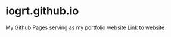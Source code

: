 # iogrt.github.io
My Github Pages serving as my portfolio website
<a href="https://iogrt.github.io">Link to website</a>
